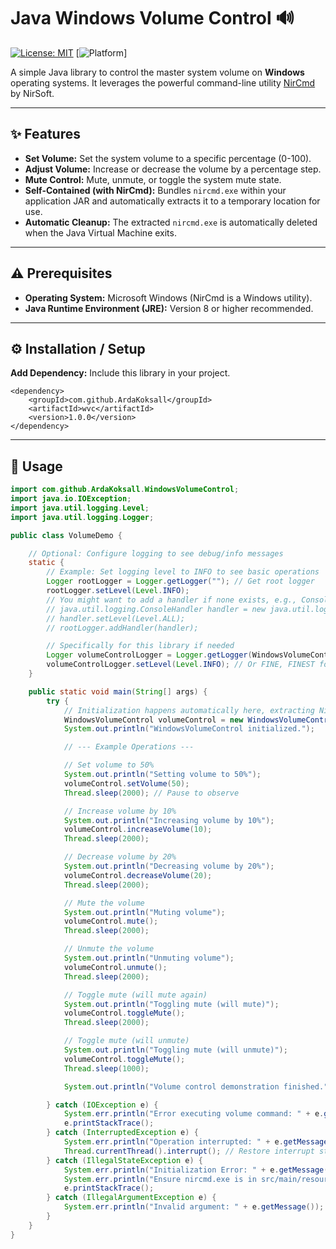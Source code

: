 # Java Windows Volume Control 🔊

[![License: MIT](https://img.shields.io/badge/License-MIT-yellow.svg)](https://opensource.org/licenses/MIT) 
[![Platform](https://img.shields.io/badge/Platform-Windows-blue.svg)]

A simple Java library to control the master system volume on **Windows** operating systems. It leverages the powerful command-line utility [NirCmd](https://www.nirsoft.net/utils/nircmd.html) by NirSoft.

---

## ✨ Features

*   **Set Volume:** Set the system volume to a specific percentage (0-100).
*   **Adjust Volume:** Increase or decrease the volume by a percentage step.
*   **Mute Control:** Mute, unmute, or toggle the system mute state.
*   **Self-Contained (with NirCmd):** Bundles `nircmd.exe` within your application JAR and automatically extracts it to a temporary location for use.
*   **Automatic Cleanup:** The extracted `nircmd.exe` is automatically deleted when the Java Virtual Machine exits.

---

## ⚠️ Prerequisites

*   **Operating System:** Microsoft Windows (NirCmd is a Windows utility).
*   **Java Runtime Environment (JRE):** Version 8 or higher recommended.


---

## ⚙️ Installation / Setup
 
**Add Dependency:** Include this library in your project.

    <dependency>
        <groupId>com.github.ArdaKoksall</groupId>
        <artifactId>wvc</artifactId>
        <version>1.0.0</version>
    </dependency>

---

## 🚀 Usage

```java
import com.github.ArdaKoksall.WindowsVolumeControl;
import java.io.IOException;
import java.util.logging.Level;
import java.util.logging.Logger;

public class VolumeDemo {

    // Optional: Configure logging to see debug/info messages
    static {
        // Example: Set logging level to INFO to see basic operations
        Logger rootLogger = Logger.getLogger(""); // Get root logger
        rootLogger.setLevel(Level.INFO);
        // You might want to add a handler if none exists, e.g., ConsoleHandler
        // java.util.logging.ConsoleHandler handler = new java.util.logging.ConsoleHandler();
        // handler.setLevel(Level.ALL);
        // rootLogger.addHandler(handler);

        // Specifically for this library if needed
        Logger volumeControlLogger = Logger.getLogger(WindowsVolumeControl.class.getName());
        volumeControlLogger.setLevel(Level.INFO); // Or FINE, FINEST for more detail
    }

    public static void main(String[] args) {
        try {
            // Initialization happens automatically here, extracting NirCmd
            WindowsVolumeControl volumeControl = new WindowsVolumeControl();
            System.out.println("WindowsVolumeControl initialized.");

            // --- Example Operations ---

            // Set volume to 50%
            System.out.println("Setting volume to 50%");
            volumeControl.setVolume(50);
            Thread.sleep(2000); // Pause to observe

            // Increase volume by 10%
            System.out.println("Increasing volume by 10%");
            volumeControl.increaseVolume(10);
            Thread.sleep(2000);

            // Decrease volume by 20%
            System.out.println("Decreasing volume by 20%");
            volumeControl.decreaseVolume(20);
            Thread.sleep(2000);

            // Mute the volume
            System.out.println("Muting volume");
            volumeControl.mute();
            Thread.sleep(2000);

            // Unmute the volume
            System.out.println("Unmuting volume");
            volumeControl.unmute();
            Thread.sleep(2000);

            // Toggle mute (will mute again)
            System.out.println("Toggling mute (will mute)");
            volumeControl.toggleMute();
            Thread.sleep(2000);

            // Toggle mute (will unmute)
            System.out.println("Toggling mute (will unmute)");
            volumeControl.toggleMute();
            Thread.sleep(1000);

            System.out.println("Volume control demonstration finished.");

        } catch (IOException e) {
            System.err.println("Error executing volume command: " + e.getMessage());
            e.printStackTrace();
        } catch (InterruptedException e) {
            System.err.println("Operation interrupted: " + e.getMessage());
            Thread.currentThread().interrupt(); // Restore interrupt status
        } catch (IllegalStateException e) {
            System.err.println("Initialization Error: " + e.getMessage());
            System.err.println("Ensure nircmd.exe is in src/main/resources and you are on Windows.");
            e.printStackTrace();
        } catch (IllegalArgumentException e) {
            System.err.println("Invalid argument: " + e.getMessage());
        }
    }
}